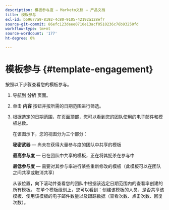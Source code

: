 ```yaml
---
description: 模板参与度 — Marketo文档 — 产品文档
title: 模板参与
exl-id: b59677a9-8192-4c80-9105-42192a128ef7
source-git-commit: 86efc123deee0710e13acf0510236c76b93250fd
workflow-type: tm+mt
source-wordcount: '177'
ht-degree: 0%

---
```


# 模板参与 {#template-engagement}

按照以下步骤查看您的模板参与。

1. 导航到 **分析** 页面。

1. 单击 **内容** 按钮并按所需的日期范围进行筛选。

1. 根据选定的日期范围，在页面顶部，您可以看到您的团队使用的电子邮件和模板总数。

   在该图示下，您的视图分为三个部分：

   **秘密武器**  — 尚未在获得大量参与度的团队中共享的模板

   **最高参与度**  — 已在团队中共享的模板，正在将其扼杀在参与中

   **最低参与度**  — 需要对其参与率进行某些重新修改的模板（此模板可以在团队之间共享或取消共享）

   从该位置，向下滚动并查看您的团队中根据该选定日期范围内的查看率创建的所有模板。 在单个模板级别上，您可以看到：创建该模板的人员、是否共享该模板、使用该模板的电子邮件数量以及跟踪数据（查看次数、点击次数、回复次数）。
